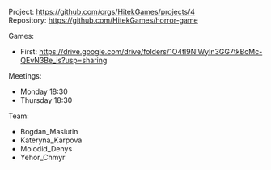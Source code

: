 Project: https://github.com/orgs/HitekGames/projects/4   
Repository: https://github.com/HitekGames/horror-game   

Games:  
 - First: https://drive.google.com/drive/folders/1O4tI9NIWyln3GG7tkBcMc-QEvN3Be_is?usp=sharing  

Meetings:  
- Monday 18:30  
- Thursday 18:30  

Team:  
- Bogdan_Masiutin  
- Kateryna_Karpova  
- Molodid_Denys  
- Yehor_Chmyr  